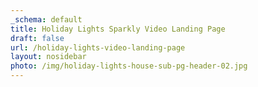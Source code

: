 ```yaml
---
_schema: default
title: Holiday Lights Sparkly Video Landing Page
draft: false
url: /holiday-lights-video-landing-page
layout: nosidebar
photo: /img/holiday-lights-house-sub-pg-header-02.jpg
---
```

